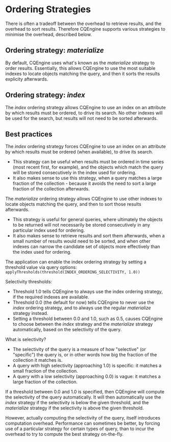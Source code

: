# Ordering Strategies #

There is often a tradeoff between the overhead to retrieve results, and the overhead to sort results.
Therefore CQEngine supports various strategies to minimise the overhead, described below.

## Ordering strategy: _materialize_ ##

By default, CQEngine uses what's known as the _materialize_ strategy to order results.
Essentially, this allows CQEngine to use the most suitable indexes to locate objects matching the query, and then it sorts the results explicity afterwards.

## Ordering strategy: _index_ ##
The _index_ ordering strategy allows CQEngine to use an index on an attribute by which results must be ordered, to drive its search. No other indexes will be used for the search, but results will not need to be sorted afterwards.

## Best practices ##

The _index_ ordering strategy forces CQEngine to use an index on an attribute by which results must be ordered (when available), to drive its search.
* This strategy can be useful when results must be ordered in time series (most recent first, for example), and the objects which match the query will be stored consecutively in the index used for ordering.
* It also makes sense to use this strategy, when a query matches a large fraction of the collection - because it avoids the need to sort a large fraction of the collection afterwards.

The _materialize_ ordering strategy allows CQEngine to use other indexes to locate objects matching the query, and then to sort those results afterwards.
* This strategy is useful for general queries, where ultimately the objects to be returned will not necessarily be stored consecutively in any particular index used for ordering.
* It also makes sense to retrieve results and sort them afterwards, when a small number of results would need to be sorted, and when other indexes can narrow the candidate set of objects more effectively than the index used for ordering.

The application can enable the index ordering strategy by setting a threshold value  via query options: `applyThresholds(threshold(INDEX_ORDERING_SELECTIVITY, 1.0))`

Selectivity thresholds:
* Threshold 1.0 tells CQEngine to always use the index ordering strategy, if the required indexes are available.
* Threshold 0.0 (the default for now) tells CQEngine to never use the _index_ ordering strategy, and to always use the regular _materialize_ strategy instead.
* Setting a threshold between 0.0 and 1.0, such as 0.5, causes CQEngine to choose between the _index_ strategy and the _materialize_ strategy automatically, based on the selectivity of the query.

What is selectivity?
* The selectivity of the query is a measure of how "selective" (or "specific") the query is, or in other words how big the fraction of the collection it matches is.
* A query with high selectivity (approaching 1.0) is specific: it matches a small fraction of the collection.
* A query with a low selectivity (approaching 0.0) is vague: it matches a large fraction of the collection.

If a threshold between 0.0 and 1.0 is specified, then CQEngine will compute the selectivity of the query automatically.
It will then automatically use the _index_ strategy if the selectivity is below the given threshold, and the _materialize_ strategy if the selectivity is above the given threshold.

However, actually computing the selectivity of the query, itself introduces computation overhead.
Performance can sometimes be better, by forcing use of a particular strategy for certain types of query, than to incur the overhead to try to compute the best strategy on-the-fly.
